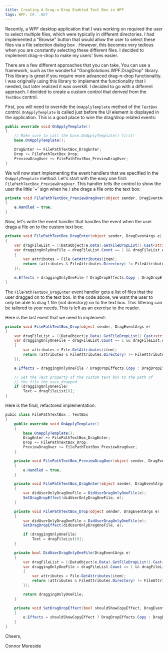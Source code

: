 ```yaml
---
title: Creating A Drag-n-Drop Enabled Text Box in WPF
tags: WPF, C#, .NET
---
```


Recently, a WPF desktop application that I was working on required the user 
to select multiple files, which were typically in different directories. I had 
implemented a "Browse" button that would allow the user to select these files 
via a file selection dialog box . However, this becomes very tedious when you 
are constantly selecting these different files. I decided to implement drag-n-drop
to make my users' lives easier.

There are a few different approaches that you can take. You can use 
a framework, such as the wonderful "GongSolutions.WPF.DragDrop" 
library. This library is great if you require more advanced
drag-n-drop functionality. I was originally using this library to implement 
the functionality that I needed, but later realized it was overkill. I 
decided to go with a different approach. I decided to create a custom control
that derived from the ```TextBox``` control.

First, you will need to override the ``OnApplyTemplate`` method of 
the ```TextBox``` control.  ```OnApplyTemplate``` is called just before the
UI element is displayed in the application. This is a good place to
wire the drag/drop related events:  
  
```cs
public override void OnApplyTemplate()
{
    // Make sure to call the base.OnApplyTemplate() first!
    base.OnApplyTemplate();

    DragEnter += FilePathTextBox_DragEnter;
    Drop += FilePathTextBox_Drop;
    PreviewDragOver += FilePathTextBox_PreviewDragOver;
}
```
  
We will now start implementing the event handlers that we specified 
in the ```OnApplyTemplate``` method. Let's start with the easy one 
first: ```FilePathTextBox_PreviewDragOver```. This handler tells the 
control to show the user the little '+' sign when he / she drags a file 
onto the text box:

```cs
private void FilePathTextBox_PreviewDragOver(object sender, DragEventArgs e)
{
    e.Handled = true;
}
```

Now, let's write the event handler that handles the event when the user drags 
a file on to the custom text box:  
  
```cs
private void FilePathTextBox_DragEnter(object sender, DragEventArgs e)
{
    var dragFileList = ((DataObject)e.Data).GetFileDropList().Cast<string>().ToList();
    var draggingOnlyOneFile = dragFileList.Count == 1 && dragFileList.All(item =>
    {
        var attributes = File.GetAttributes(item);
        return (attributes & FileAttributes.Directory) != FileAttributes.Directory;
    });

    e.Effects = draggingOnlyOneFile ? DragDropEffects.Copy : DragDropEffects.None;
}
```

The ```FilePathTextBox_DragEnter``` event handler gets a list of files that the user 
dragged on to the text box. In the code above, we want the user to only be able to 
drag 1 file (not directory) on to the text box. This filtering can be tailored to your 
needs. This is left as an exercise to the reader.  
  
Here is the last event that we need to implement:  

```cs
private void FilePathTextBox_Drop(object sender, DragEventArgs e)
{
    var dragFileList = ((DataObject)e.Data).GetFileDropList().Cast<string>().ToList();
    var draggingOnlyOneFile = dragFileList.Count == 1 && dragFileList.All(item =>
    {
        var attributes = File.GetAttributes(item);
        return (attributes & FileAttributes.Directory) != FileAttributes.Directory;
    });

    e.Effects = draggingOnlyOneFile ? DragDropEffects.Copy : DragDropEffects.None;

    // Set the Text property of the custom text box to the path of
    // the file the user dropped.
    if (draggingOnlyOneFile)
        Text = dragFileList[0];
}
```

Here is the final, refactored implementation:  
  
```cs
pubic class FilePathTextBox : TextBox
{
    public override void OnApplyTemplate()
    {
        base.OnApplyTemplate();
        DragEnter += FilePathTextBox_DragEnter;
        Drop += FilePathTextBox_Drop;
        PreviewDragOver += FilePathTextBox_PreviewDragOver;
    }

    private void FilePathTextBox_PreviewDragOver(object sender, DragEventArgs e)
    {
        e.Handled = true;
    }

    private void FilePathTextBox_DragEnter(object sender, DragEventArgs e)
    {
        var didUserOnlyDragOneFile = DidUserDragOnlyOneFile(e);
        SetDragDropEffect(didUserOnlyDragOneFile, e);
    }

    private void FilePathTextBox_Drop(object sender, DragEventArgs e)
    {
        var didUserOnlyDragOneFile = DidUserDragOnlyOneFile(e);
        SetDragDropEffect(didUserOnlyDragOneFile, e);

        if (draggingOnlyOneFile)
            Text = dragFileList[0];
    }

    private bool DidUserDragOnlyOneFile(DragEventArgs e)
    {
        var dragFileList = ((DataObject)e.Data).GetFileDropList().Cast<string>().ToList();
        var draggingOnlyOneFile = dragFileList.Count == 1 && dragFileList.All(item =>
        {
            var attributes = File.GetAttributes(item);
            return (attributes & FileAttributes.Directory) != FileAttributes.Directory;
        });

        return draggingOnlyOneFile;
    }

    private void SetDragDropEffect(bool shouldShowCopyEffect, DragEventArgs e)
    {
        e.Effects = shouldShowCopyEffect ? DragDropEffects.Copy : DragDropEffects.None;
    }
}
```

Cheers,  

Connor Moreside 
